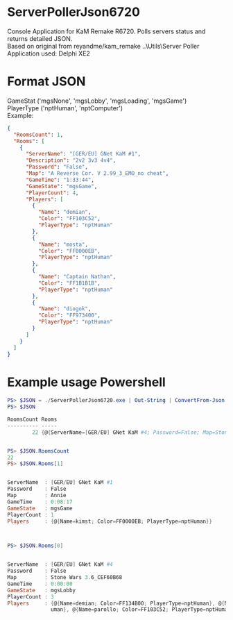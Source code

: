 # ServerPollerJson6720
Console Application for KaM Remake R6720. Polls servers status and returns detailed JSON.\
Based on original from reyandme/kam_remake ..\Utils\Server Poller\
Application used: Delphi XE2

# Format JSON
GameStat ('mgsNone', 'mgsLobby', 'mgsLoading', 'mgsGame')\
PlayerType ('nptHuman', 'nptComputer')\
Example:
```json
{
  "RoomsCount": 1,
  "Rooms": [
    {
      "ServerName": "[GER/EU] GNet KaM #1",
      "Description": "2v2 3v3 4v4",
      "Password": "False",
      "Map": "A Reverse Cor. V 2.99_3_EMO_no cheat",
      "GameTime": "1:33:44",
      "GameState": "mgsGame",
      "PlayerCount": 4,
      "Players": [
        {
          "Name": "demian",
          "Color": "FF103C52",
          "PlayerType": "nptHuman"
        },
        {
          "Name": "mosta",
          "Color": "FF0000EB",
          "PlayerType": "nptHuman"
        },
        {
          "Name": "Captain Nathan",
          "Color": "FF1B1B1B",
          "PlayerType": "nptHuman"
        },
        {
          "Name": "diogok",
          "Color": "FF973400",
          "PlayerType": "nptHuman"
        }
      ]
    }
  ]
}
```

# Example usage Powershell
```powershell
PS> $JSON = ./ServerPollerJson6720.exe | Out-String | ConvertFrom-Json
PS> $JSON

RoomsCount Rooms
---------- -----
        22 {@{ServerName=[GER/EU] GNet KaM #4; Password=False; Map=Stone Wars 3.6_CEF60B68; GameTime=0:00:00; GameSt...


PS> $JSON.RoomsCount
22
PS> $JSON.Rooms[1]


ServerName  : [GER/EU] GNet KaM #1
Password    : False
Map         : Annie
GameTime    : 0:08:17
GameState   : mgsGame
PlayerCount : 1
Players     : {@{Name=kimst; Color=FF0000EB; PlayerType=nptHuman}}



PS> $JSON.Rooms[0]


ServerName  : [GER/EU] GNet KaM #4
Password    : False
Map         : Stone Wars 3.6_CEF60B68
GameTime    : 0:00:00
GameState   : mgsLobby
PlayerCount : 3
Players     : {@{Name=demian; Color=FF134B00; PlayerType=nptHuman}, @{Name=[HoJ] Styds; Color=FF7A9E00; PlayerType=nptH
              uman}, @{Name=parollo; Color=FF103C52; PlayerType=nptHuman}}
```
